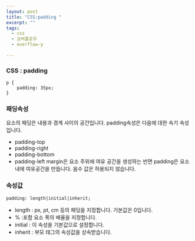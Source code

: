 ```yaml
---
layout: post
title: "CSS:padding "
excerpt: ""
tags: 
  - css
  - 오버플로우
  - overflow-y
  
---
```



### CSS : padding
```
p {
    padding: 35px;
}
```
### 패딩속성
요소의 패딩은 내용과 경계 사이의 공간입니다.
padding속성은 다음에 대한 속기 속성입니다.

* padding-top
* padding-right
* padding-bottom
* padding-left
margin은 요소 주위에 여유 공간을 생성하는 반면 padding은 요소 내에 여유공간을 만듭니다.
음수 값은 허용되지 않습니다.

### 속성값
`padding: length|initial|inherit;`
- length : px, pt, cm 등의 패딩을 지정합니다. 기본값은 0입니다. 
- % :포함 요소 폭의 배율을 지정합니다.
- initial : 이 속성을 기본값으로 설정합니다.
- inherit : 부모 태그의 속성값을 상속받습니다.
